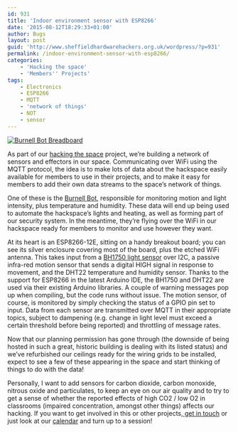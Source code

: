 ```yaml
---
id: 931
title: 'Indoor environment sensor with ESP8266'
date: '2015-08-12T18:29:33+01:00'
author: Bugs
layout: post
guid: 'http://www.sheffieldhardwarehackers.org.uk/wordpress/?p=931'
permalink: /indoor-environment-sensor-with-esp8266/
categories:
    - 'Hacking the space'
    - 'Members'' Projects'
tags:
    - Electronics
    - ESP8266
    - MQTT
    - 'network of things'
    - NOT
    - sensor
---
```


[![Burnell Bot Breadboard](https://www.sheffieldhackspace.org.uk/wordpress/wp-content/uploads/2015/08/Burnell-Bot-Breadboard-300x274.jpg)](https://www.sheffieldhackspace.org.uk/wordpress/wp-content/uploads/2015/08/Burnell-Bot-Breadboard.jpg)

As part of our [hacking the space](https://www.sheffieldhackspace.org.uk/wordpress/category/hacking-the-space/) project, we’re building a network of sensors and effectors in our space. Communicating over WiFi using the MQTT protocol, the idea is to make lots of data about the hackspace easily available for members to use in their projects, and to make it easy for members to add their own data streams to the space’s network of things.

One of these is the [Burnell Bot](https://en.wikipedia.org/wiki/Jocelyn_Bell_Burnell), responsible for monitoring motion and light intensity, plus temperature and humidity. These data will end up being used to automate the hackspace’s lights and heating, as well as forming part of our security system. In the meantime, they’re flying over the WiFi in our hackspace ready for members to monitor and use however they want.

At its heart is an ESP8266-12E, sitting on a handy breakout board; you can see its silver enclosure covering most of the board, plus the etched WiFi antenna. This takes input from a [BH1750 light sensor](http://www.instructables.com/id/BH1750-Digital-Light-Sensor/) over I2C, a passive infra-red motion sensor that sends a digital HIGH signal in response to movement, and the DHT22 temperature and humidity sensor. Thanks to the support for ESP8266 in the latest Arduino IDE, the BH1750 and DHT22 are used via their existing Arduino libraries. A couple of warning messages pop up when compiling, but the code runs without issue. The motion sensor, of course, is monitored by simply checking the status of a GPIO pin set to input. Data from each sensor are transmitted over MQTT in their appropriate topics, subject to dampening (e.g. change in light level must exceed a certain threshold before being reported) and throttling of message rates.

Now that our planning permission has gone through (the downside of being hosted in such a great, historic building is dealing with its listed status) and we’ve refurbished our ceilings ready for the wiring grids to be installed, expect to see a few of these appearing in the space and start thinking of things to do with the data!

Personally, I want to add sensors for carbon dioxide, carbon monoxide, nitrous oxide and particulates, to keep an eye on our air quality and to try to get a sense of whether the reported effects of high CO2 / low O2 in classrooms (impaired concentration, amongst other things) affects our hacking. If you want to get involved in this or other projects,[ get in touch](https://www.sheffieldhackspace.org.uk/wordpress/contact-us/) or just look at our [calendar](https://www.sheffieldhackspace.org.uk/wordpress/calendar/) and turn up to a session!
<!--- path/to this posts images is ![]({{ site.baseurl }}/assets/blog/2015-08-12-indoor-environment-sensor-with-esp8266/ --->